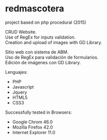 # redmascotera
project based on php procedural (2015)

CRUD Website.   
Use of RegEx for inputs validation.     
Creation and upload of images with GD Library.

Sitio web con sistema de ABM.       
Uso de RegEx para validación de formularios.        
Edición de imágenes con GD Library.

Lenguajes:
- PHP
- Javascript
- Jquery
- HTML5
- CSS3

Successfully tested in Browsers:
- Google Chrom 46.0
- Mozilla Firefox 42.0
- Internet Explorer 11.0 
 
